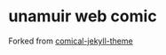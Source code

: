 unamuir web comic
=================
Forked from [comical-jekyll-theme](http://chrisanthropic.github.io/comical-jekyll-theme/)